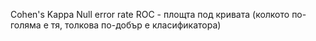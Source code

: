 
Cohen's Kappa
Null error rate
ROC
	- площта под кривата (колкото по-голяма е тя, толкова по-добър е класификатора)


